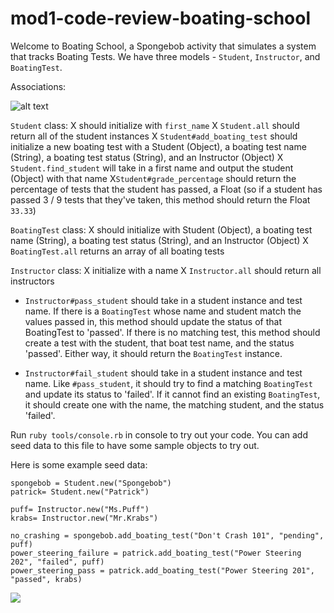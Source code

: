 # mod1-code-review-boating-school

Welcome to Boating School,  a Spongebob activity that simulates a system that tracks Boating Tests.  We have three models - `Student`, `Instructor`, and `BoatingTest`.

Associations:

![alt text][chart]

[chart]: https://curriculum-content.s3.amazonaws.com/module-1/ruby-oo-relationships/practice-boating-school-exercise/Image_123_00BoatingSchool.png

`Student` class:
X should initialize with `first_name`
X `Student.all` should return all of the student instances
X `Student#add_boating_test` should initialize a new boating test with a Student (Object), a boating test name (String), a boating test status (String), and an Instructor (Object)
X `Student.find_student` will take in a first name and output the student (Object) with that name
X`Student#grade_percentage` should return the percentage of tests that the student has passed, a Float (so if a student has passed 3 / 9 tests that they've taken, this method should return the Float `33.33`)



`BoatingTest` class:
X should initialize with Student (Object), a boating test name (String), a boating test status (String), and an Instructor (Object)
X `BoatingTest.all` returns an array of all boating tests

`Instructor` class:
X initialize with a name
X `Instructor.all` should return all instructors

* `Instructor#pass_student` should take in a student instance and test name. 
    If there is a `BoatingTest` whose name and student match the values passed in, 
    this method should update the status of that BoatingTest to 'passed'. 
    If there is no matching test, this method should create a test with the student, that boat test name, and the status 'passed'. Either way, it should return the `BoatingTest` instance.
    

* `Instructor#fail_student` should take in a student instance and test name. Like `#pass_student`, it should try to find a matching `BoatingTest` and update its status to 'failed'. If it cannot find an existing `BoatingTest`, it should create one with the name, the matching student, and the status 'failed'.

Run `ruby tools/console.rb` in console to try out your code. You can add seed data to this file to have some sample objects to try out.

Here is some example seed data:

```
spongebob = Student.new("Spongebob")
patrick= Student.new("Patrick")

puff= Instructor.new("Ms.Puff")
krabs= Instructor.new("Mr.Krabs")

no_crashing = spongebob.add_boating_test("Don't Crash 101", "pending", puff)
power_steering_failure = patrick.add_boating_test("Power Steering 202", "failed", puff)
power_steering_pass = patrick.add_boating_test("Power Steering 201", "passed", krabs)
```

![](https://media.giphy.com/media/GwYxLtDaB3Wso/giphy.gif)
